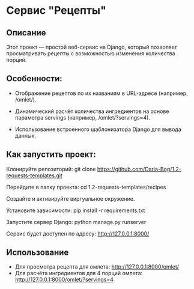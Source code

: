 # Сервис "Рецепты"

## Описание

Этот проект — простой веб-сервис на Django, который позволяет просматривать рецепты с возможностью изменения количества порций.

## Особенности:

* Отображение рецептов по их названиям в URL-адресе (например, /omlet/).

* Динамический расчёт количества ингредиентов на основе параметра servings (например, /omlet/?servings=4).

* Использование встроенного шаблонизатора Django для вывода данных.

## Как запустить проект:

Клонируйте репозиторий:
git clone https://github.com/Daria-Bog/1.2-requests-templates.git

Перейдите в папку проекта:
cd 1.2-requests-templates/recipes

Создайте и активируйте виртуальное окружение.

Установите зависимости:
pip install -r requirements.txt

Запустите сервер Django:
python manage.py runserver

Сервис будет доступен по адресу: http://127.0.0.1:8000/

## Использование

* Для просмотра рецепта для омлета: http://127.0.0.1:8000/omlet/
* Для расчёта ингредиентов для 4 порций омлета: http://127.0.0.1:8000/omlet/?servings=4
